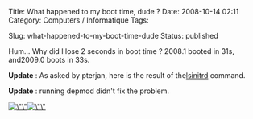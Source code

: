 Title: What happened to my boot time, dude ?
Date: 2008-10-14 02:11
Category: Computers / Informatique
Tags: <?xml version="1.0" encoding="utf-8"?>

Slug: what-happened-to-my-boot-time-dude
Status: published

Hum... Why did I lose 2 seconds in boot time ? 2008.1 booted in 31s, and2009.0 boots in 33s.

**Update** : As asked by pterjan, here is the result of the[lsinitrd](\%22http://pastebin.com/m195c69bf\%22) command.

**Update** : running depmod didn't fix the problem.

[![\\"\\"](\%22/public/mandriva/.bootchart_m.jpg\%22 "\"Bootchart")](\%22/public/mandriva/bootchart.png\%22)[![\\"\\"](\%22/public/mandriva/.bootchart-2009.0_m.jpg\%22 "\"2009.0")](\%22/public/mandriva/bootchart-2009.0.png\%22)
